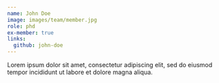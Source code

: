 ```yaml
---
name: John Doe
image: images/team/member.jpg
role: phd
ex-member: true
links:
  github: john-doe
---
```


Lorem ipsum dolor sit amet, consectetur adipiscing elit, sed do eiusmod tempor incididunt ut labore et dolore magna aliqua.
